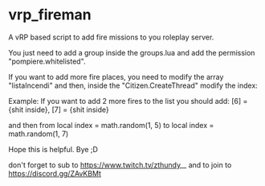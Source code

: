 # vrp_fireman
A vRP based script to add fire missions to you roleplay server.

You just need to add a group inside the groups.lua and add the permission "pompiere.whitelisted".

If you want to add more fire places, you need to modify the array "listaIncendi" and then, inside the "Citizen.CreateThread" modify the index:

Example: If you want to add 2 more fires to the list you should add:
[6] = {shit inside},
[7] = {shit inside}

and then from
local index = math.random(1, 5)
to
local index = math.random(1, 7)

Hope this is helpful. Bye ;D

don't forget to sub to https://www.twitch.tv/zthundy__
and to join to https://discord.gg/ZAvKBMt
